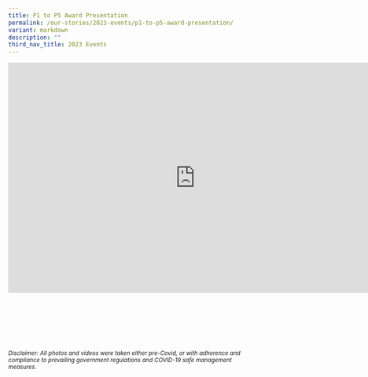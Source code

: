 ```yaml
---
title: P1 to P5 Award Presentation
permalink: /our-stories/2023-events/p1-to-p5-award-presentation/
variant: markdown
description: ""
third_nav_title: 2023 Events
---
```

<iframe allowfullscreen="true" height="469" width="760" frameborder="0" src="https://docs.google.com/presentation/d/e/2PACX-1vSFVFSiNwJ3FmCkpcUgDFQpB1jXUOxw44_bMMmTMtZGZPUGUe5Uhu3hqk8GmIysgXZSuRoAKfl9ZLKe/embed?start=true&amp;loop=true&amp;delayms=3000"></iframe>


<br><br><br><br><br><br>
<sup>_Disclaimer: All photos and videos were taken either pre-Covid, or with adherence and compliance to prevailing government regulations and COVID-19 safe management measures._</sup>